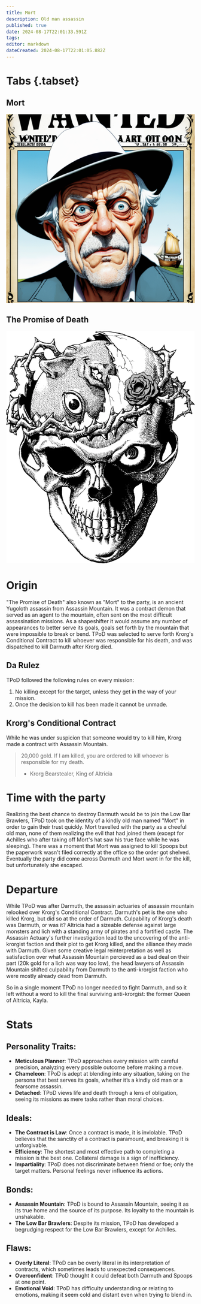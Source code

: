 ```yaml
---
title: Mort
description: Old man assassin
published: true
date: 2024-08-17T22:01:33.591Z
tags: 
editor: markdown
dateCreated: 2024-08-17T22:01:05.882Z
---
```


# Tabs {.tabset}
## Mort
![m.webp](/characters/mort/m.webp)
## The Promise of Death 
![skull.webp](/characters/mort/skull.webp)

# Origin
"The Promise of Death" also known as "Mort" to the party, is an ancient Yugoloth assassin from Assassin Mountain. It was a contract demon that served as an agent to the mountain, often sent on the most difficult assassination missions. As a shapeshifter it would assume any number of appearances to better serve its goals, goals set forth by the mountain that were impossible to break or bend. TPoD was selected to serve forth Krorg's Conditional Contract to kill whoever was responsible for his death, and was dispatched to kill Darmuth after Krorg died. 

## Da Rulez
TPoD followed the following rules on every mission:
1. No killing except for the target, unless they get in the way of your mission.
2. Once the decision to kill has been made it cannot be unmade.

## Krorg's Conditional Contract
While he was under suspicion that someone would try to kill him, Krorg made a contract with Assassin Mountain.

> 20,000 gold.
> If I am killed, you are ordered to kill whoever is responsible for my death.
> - Krorg Bearstealer, King of Altricia
> 
# Time with the party
Realizing the best chance to destroy Darmuth would be to join the Low Bar Brawlers, TPoD took on the identity of a kindly old man named "Mort" in order to gain their trust quickly. Mort travelled with the party as a cheeful old man, none of them realizing the evil that had joined them (except for Achilles who after taking off Mort's hat saw his true face while he was sleeping). There was a moment that Mort was assigned to kill Spoops but the paperwork wasn't filed correctly at the office so the order got shelved. Eventually the party did come across Darmuth and Mort went in for the kill, but unfortunately she escaped. 

# Departure
While TPoD was after Darmuth, the assassin actuaries of assassin mountain relooked over Krorg's Conditional Contract. Darmuth's pet is the one who killed Krorg, but did so at the order of Darmuth. Culpability of Krorg's death was Darmuth, or was it? Altricia had a sizeable defense against large monsters and lich with a standing army of pirates and a fortified castle. The Assassin Actuary's further investigation lead to the uncovering of the anti-krorgist faction and their plot to get Krorg killed, and the alliance they made with Darmuth. Given some creative legal reinterpretation as well as satisfaction over what Assassin Mountain percieved as a bad deal on their part (20k gold for a lich was way too low), the head lawyers of Assassin Mountain shifted culpability from Darmuth to the anti-krorgist faction who were mostly already dead from Darmuth. 

So in a single moment TPoD no longer needed to fight Darmuth, and so it left without a word to kill the final surviving anti-krorgist: the former Queen of Altricia, Kayla. 


# Stats
## Personality Traits:
- **Meticulous Planner**: TPoD approaches every mission with careful precision, analyzing every possible outcome before making a move.
- **Chameleon**: TPoD is adept at blending into any situation, taking on the persona that best serves its goals, whether it’s a kindly old man or a fearsome assassin.
- **Detached**: TPoD views life and death through a lens of obligation, seeing its missions as mere tasks rather than moral choices.
## Ideals:
- **The Contract is Law**: Once a contract is made, it is inviolable. TPoD believes that the sanctity of a contract is paramount, and breaking it is unforgivable.
- **Efficiency**: The shortest and most effective path to completing a mission is the best one. Collateral damage is a sign of inefficiency.
- **Impartiality**: TPoD does not discriminate between friend or foe; only the target matters. Personal feelings never influence its actions.
## Bonds:
- **Assassin Mountain**: TPoD is bound to Assassin Mountain, seeing it as its true home and the source of its purpose. Its loyalty to the mountain is unshakable.
- **The Low Bar Brawlers**: Despite its mission, TPoD has developed a begrudging respect for the Low Bar Brawlers, except for Achilles.
## Flaws:
- **Overly Literal**: TPoD can be overly literal in its interpretation of contracts, which sometimes leads to unexpected consequences.
- **Overconfident**: TPoD thought it could defeat both Darmuth and Spoops at one point.
- **Emotional Void**: TPoD has difficulty understanding or relating to emotions, making it seem cold and distant even when trying to blend in.